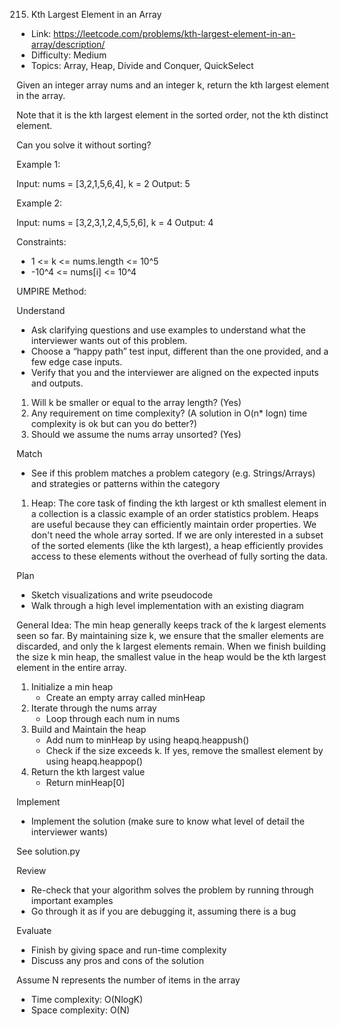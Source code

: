 215. Kth Largest Element in an Array

- Link: https://leetcode.com/problems/kth-largest-element-in-an-array/description/
- Difficulty: Medium
- Topics: Array, Heap, Divide and Conquer, QuickSelect

Given an integer array nums and an integer k, return the kth largest element in the array.

Note that it is the kth largest element in the sorted order, not the kth distinct element.

Can you solve it without sorting?

Example 1:

Input: nums = [3,2,1,5,6,4], k = 2
Output: 5

Example 2:

Input: nums = [3,2,3,1,2,4,5,5,6], k = 4
Output: 4

Constraints:

* 1 <= k <= nums.length <= 10^5
* -10^4 <= nums[i] <= 10^4


UMPIRE Method:

Understand

- Ask clarifying questions and use examples to understand what the interviewer wants out of this problem.
- Choose a “happy path” test input, different than the one provided, and a few edge case inputs.
- Verify that you and the interviewer are aligned on the expected inputs and outputs.

1. Will k be smaller or equal to the array length? (Yes)
2. Any requirement on time complexity? (A solution in O(n* logn) time complexity is ok but can you do better?)
3. Should we assume the nums array unsorted? (Yes)

Match 

- See if this problem matches a problem category (e.g. Strings/Arrays) and strategies or patterns within the category

1. Heap: The core task of finding the kth largest or kth smallest element in a collection is a classic example of an order statistics problem. Heaps are useful because they can efficiently maintain order properties. We don't need the whole array sorted. If we are only interested in a subset of the sorted elements (like the kth largest), a heap efficiently provides access to these elements without the overhead of fully sorting the data.

Plan 

- Sketch visualizations and write pseudocode
- Walk through a high level implementation with an existing diagram

General Idea: The min heap generally keeps track of the k largest elements seen so far. By maintaining size k, we ensure that the smaller elements are discarded, and only the k largest elements remain. When we finish building the size k min heap, the smallest value in the heap would be the kth largest element in the entire array.

1. Initialize a min heap
    - Create an empty array called minHeap
2. Iterate through the nums array
    - Loop through each num in nums
3. Build and Maintain the heap
    - Add num to minHeap by using heapq.heappush()
    - Check if the size exceeds k. If yes, remove the smallest element by using heapq.heappop()
4. Return the kth largest value
    - Return minHeap[0]
    
Implement 

- Implement the solution (make sure to know what level of detail the interviewer wants)

See solution.py

Review

- Re-check that your algorithm solves the problem by running through important examples
- Go through it as if you are debugging it, assuming there is a bug

Evaluate 

- Finish by giving space and run-time complexity
- Discuss any pros and cons of the solution

Assume N represents the number of items in the array
- Time complexity: O(NlogK)
- Space complexity: O(N)

